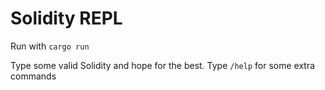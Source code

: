 # Solidity REPL

Run with `cargo run`

Type some valid Solidity and hope for the best. Type `/help` for some extra commands
